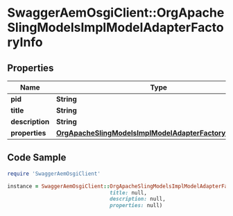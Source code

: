# SwaggerAemOsgiClient::OrgApacheSlingModelsImplModelAdapterFactoryInfo

## Properties

Name | Type | Description | Notes
------------ | ------------- | ------------- | -------------
**pid** | **String** |  | [optional] 
**title** | **String** |  | [optional] 
**description** | **String** |  | [optional] 
**properties** | [**OrgApacheSlingModelsImplModelAdapterFactoryProperties**](OrgApacheSlingModelsImplModelAdapterFactoryProperties.md) |  | [optional] 

## Code Sample

```ruby
require 'SwaggerAemOsgiClient'

instance = SwaggerAemOsgiClient::OrgApacheSlingModelsImplModelAdapterFactoryInfo.new(pid: null,
                                 title: null,
                                 description: null,
                                 properties: null)
```


